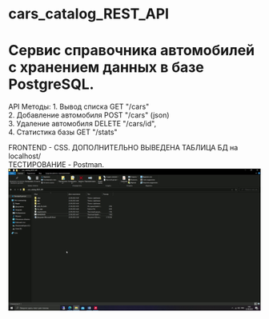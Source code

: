 # cars_catalog_REST_API
# Cервис справочника автомобилей с хранением данных в базе PostgreSQL.

API
Методы: 1. Вывод списка GET "/cars"  
        2. Добавление автомобиля POST "/cars" (json)  
        3. Удаление автомобиля DELETE "/cars/id",  
        4. Статистика базы GET "/stats"  

FRONTEND - CSS. ДОПОЛНИТЕЛЬНО ВЫВЕДЕНА ТАБЛИЦА БД на localhost/  
ТЕСТИРОВАНИЕ -  Postman.  
![](https://github.com/DanZak91/cars_catalog_REST_API/blob/main/cars_cat.gif)
